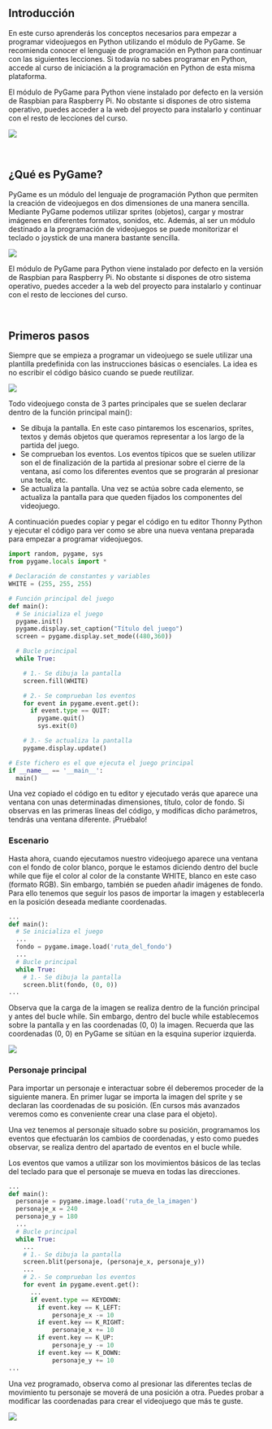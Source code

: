 ## Introducción

En este curso aprenderás los conceptos necesarios para empezar a programar videojuegos en Python utilizando el módulo de PyGame. Se recomienda conocer el lenguaje de programación en Python para continuar con las siguientes lecciones. Si todavía no sabes programar en Python, accede al curso de iniciación a la programación en Python de esta misma plataforma.

El módulo de PyGame para Python viene instalado por defecto en la versión de Raspbian para Raspberry Pi. No obstante si dispones de otro sistema operativo, puedes acceder a la web del proyecto para instalarlo y continuar con el resto de lecciones del curso.

![](img/python-pygame.png)



<br />



## ¿Qué es PyGame?

PyGame es un módulo del lenguaje de programación Python que permiten la creación de videojuegos en dos dimensiones de una manera sencilla. Mediante PyGame podemos utilizar sprites (objetos), cargar y mostrar imágenes en diferentes formatos, sonidos, etc. Además, al ser un módulo destinado a la programación de videojuegos se puede monitorizar el teclado o joystick de una manera bastante sencilla.

![](img/videojuego-en-pygame.png)

El módulo de PyGame para Python viene instalado por defecto en la versión de Raspbian para Raspberry Pi. No obstante si dispones de otro sistema operativo, puedes acceder a la web del proyecto para instalarlo y continuar con el resto de lecciones del curso.



<br />



## Primeros pasos

Siempre que se empieza a programar un videojuego se suele utilizar una plantilla predefinida con las instrucciones básicas o esenciales. La idea es no escribir el código básico cuando se puede reutilizar.

![](img/ciclo-del-videojuego.png)

Todo videojuego consta de 3 partes principales que se suelen declarar dentro de la función principal main():

- Se dibuja la pantalla. En este caso pintaremos los escenarios, sprites, textos y demás objetos que queramos representar a los largo de la partida del juego.
- Se comprueban los eventos. Los eventos típicos que se suelen utilizar son el de finalización de la partida al presionar sobre el cierre de la ventana, así como los diferentes eventos que se prograrán al presionar una tecla, etc.
- Se actualiza la pantalla. Una vez se actúa sobre cada elemento, se actualiza la pantalla para que queden fijados los componentes del videojuego.

A continuación puedes copiar y pegar el código en tu editor Thonny Python y ejecutar el código para ver como se abre una nueva ventana preparada para empezar a programar videojuegos.

```python
import random, pygame, sys
from pygame.locals import *

# Declaración de constantes y variables
WHITE = (255, 255, 255)

# Función principal del juego
def main():
  # Se inicializa el juego
  pygame.init()
  pygame.display.set_caption("Título del juego")
  screen = pygame.display.set_mode((480,360))

  # Bucle principal
  while True:

    # 1.- Se dibuja la pantalla
    screen.fill(WHITE)

    # 2.- Se comprueban los eventos
    for event in pygame.event.get():
      if event.type == QUIT:
        pygame.quit()
        sys.exit(0)

    # 3.- Se actualiza la pantalla
    pygame.display.update()

# Este fichero es el que ejecuta el juego principal
if __name__ == '__main__':
  main()
```

Una vez copiado el código en tu editor y ejecutado verás que aparece una ventana con unas determinadas dimensiones, título, color de fondo. Si observas en las primeras líneas del código, y modificas dicho parámetros, tendrás una ventana diferente. ¡Pruébalo!

### Escenario

Hasta ahora, cuando ejecutamos nuestro videojuego aparece una ventana con el fondo de color blanco, porque le estamos diciendo dentro del bucle while que fije el color al color de la constante WHITE, blanco en este caso (formato RGB). Sin embargo, también se pueden añadir imágenes de fondo. Para ello tenemos que seguir los pasos de importar la imagen y establecerla en la posición deseada mediante coordenadas.

```python
...
def main():
  # Se inicializa el juego
  ...
  fondo = pygame.image.load('ruta_del_fondo')
  ...
  # Bucle principal
  while True:
    # 1.- Se dibuja la pantalla
    screen.blit(fondo, (0, 0))
...
```

Observa que la carga de la imagen se realiza dentro de la función principal y antes del bucle while. Sin embargo, dentro del bucle while establecemos sobre la pantalla y en las coordenadas (0, 0) la imagen. Recuerda que las coordenadas (0, 0) en PyGame se sitúan en la esquina superior izquierda.

![](img/escenario.png)

### Personaje principal

Para importar un personaje e interactuar sobre él deberemos proceder de la siguiente manera. En primer lugar se importa la imagen del sprite y se declaran las coordenadas de su posición. (En cursos más avanzados veremos como es conveniente crear una clase para el objeto).

Una vez tenemos al personaje situado sobre su posición, programamos los eventos que efectuarán los cambios de coordenadas, y esto como puedes observar, se realiza dentro del apartado de eventos en el bucle while.

Los eventos que vamos a utilizar son los movimientos básicos de las teclas del teclado para que el personaje se mueva en todas las direcciones.

```python
...
def main():
  personaje = pygame.image.load('ruta_de_la_imagen')
  personaje_x = 240
  personaje_y = 180
  ...
  # Bucle principal
  while True:
    ...
    # 1.- Se dibuja la pantalla
    screen.blit(personaje, (personaje_x, personaje_y))
    ...
    # 2.- Se comprueban los eventos
    for event in pygame.event.get():
      ...
      if event.type == KEYDOWN:
        if event.key == K_LEFT:
            personaje_x -= 10
        if event.key == K_RIGHT:
            personaje_x += 10
        if event.key == K_UP:
            personaje_y -= 10
        if event.key == K_DOWN:
            personaje_y += 10
...
```

Una vez programado, observa como al presionar las diferentes teclas de movimiento tu personaje se moverá de una posición a otra. Puedes probar a modificar las coordenadas para crear el videojuego que más te guste.

![](img/personaje-principal.png)

